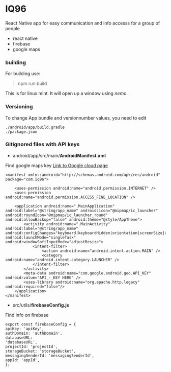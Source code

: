 # **IQ96**

React Native app for easy communication and info accesss for a group of people

* react native
* firebase
* google maps

### **building**

For building use:

> npm run build

This is for linux mint. It will open up a window using _nemo_.

### **Versioning**

To change App bundle and versionnumber values, you need to edit

    ./android/app/build.gradle
    ./package.json

### **Gitignored files with API keys**
* android/app/src/main/**AndroidManifest.xml**
  
Find google maps key [Link to Google cloud page](https://console.cloud.google.com/apis/credentials)

    <manifest xmlns:android="http://schemas.android.com/apk/res/android" package="com.iq96">

        <uses-permission android:name="android.permission.INTERNET" />
        <uses-permission android:name="android.permission.ACCESS_FINE_LOCATION" />

        <application android:name=".MainApplication" android:label="@string/app_name" android:icon="@mipmap/ic_launcher" android:roundIcon="@mipmap/ic_launcher_round" android:allowBackup="false" android:theme="@style/AppTheme">
            <activity android:name=".MainActivity" android:label="@string/app_name" android:configChanges="keyboard|keyboardHidden|orientation|screenSize|uiMode" android:launchMode="singleTask" android:windowSoftInputMode="adjustResize">
                <intent-filter>
                    <action android:name="android.intent.action.MAIN" />
                    <category android:name="android.intent.category.LAUNCHER" />
                </intent-filter>
            </activity>
            <meta-data android:name="com.google.android.geo.API_KEY" android:value="API_-_KEY HERE" />
            <uses-library android:name="org.apache.http.legacy" android:required="false"/>
        </application>
    </manifest>

 * src/utils/**firebaseConfig.js**
  
Find info on firebase

    export const firebaseConfig = {
    apiKey: 'apiKey',
    authDomain: 'authDomain',
    databaseURL:
    'databaseURL',
    projectId: 'projectId',
    storageBucket: 'storageBucket',
    messagingSenderId: 'messagingSenderId',
    appId: 'appId',
    };
